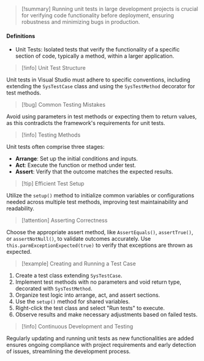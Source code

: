 >[!summary]
>Running unit tests in large development projects is crucial for verifying code functionality before deployment, ensuring robustness and minimizing bugs in production.

#### Definitions
- Unit Tests: Isolated tests that verify the functionality of a specific section of code, typically a method, within a larger application.

>[!info] Unit Test Structure

Unit tests in Visual Studio must adhere to specific conventions, including extending the `SysTestCase` class and using the `SysTestMethod` decorator for test methods.

>[!bug] Common Testing Mistakes

Avoid using parameters in test methods or expecting them to return values, as this contradicts the framework's requirements for unit tests.

>[!info] Testing Methods

Unit tests often comprise three stages:
- **Arrange**: Set up the initial conditions and inputs.
- **Act**: Execute the function or method under test.
- **Assert**: Verify that the outcome matches the expected results.

>[!tip] Efficient Test Setup

Utilize the `setup()` method to initialize common variables or configurations needed across multiple test methods, improving test maintainability and readability.

>[!attention] Asserting Correctness

Choose the appropriate assert method, like `AssertEquals()`, `assertTrue()`, or `assertNotNull()`, to validate outcomes accurately. Use `this.parmExceptionExpected(true)` to verify that exceptions are thrown as expected.

>[!example] Creating and Running a Test Case

1. Create a test class extending `SysTestCase`.
2. Implement test methods with no parameters and void return type, decorated with `SysTestMethod`.
3. Organize test logic into arrange, act, and assert sections.
4. Use the `setup()` method for shared variables.
5. Right-click the test class and select "Run tests" to execute.
6. Observe results and make necessary adjustments based on failed tests.

>[!info] Continuous Development and Testing

Regularly updating and running unit tests as new functionalities are added ensures ongoing compliance with project requirements and early detection of issues, streamlining the development process.